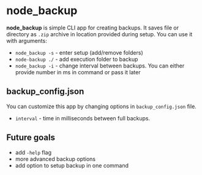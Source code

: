 # node_backup
**node_backup** is simple CLI app for creating backups. It saves file or directory as `.zip` archive in location provided during setup. You can use it with arguments:
- `node_backup -s` - enter setup (add/remove folders)
- `node-backup ./` - add execution folder to backup
- `node_backup -i` - change interval between backups. You can either provide number in ms in command or pass it later

## backup_config.json
You can customize this app by changing options in `backup_config.json` file.
- `interval` - time in milliseconds between full backups.

## Future goals
- add `-help` flag
- more advanced backup options
- add option to setup backup in one command
